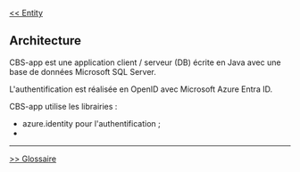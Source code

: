 [<< Entity](5-0-entity.md)


## Architecture ##

CBS-app est une application client / serveur (DB)  écrite en Java avec une base de données Microsoft SQL Server.

L'authentification est réalisée en OpenID avec Microsoft Azure Entra ID.

CBS-app utilise les librairies :
- azure.identity pour l'authentification ;
- 
---

[>> Glossaire](7-0-glossaire.md)